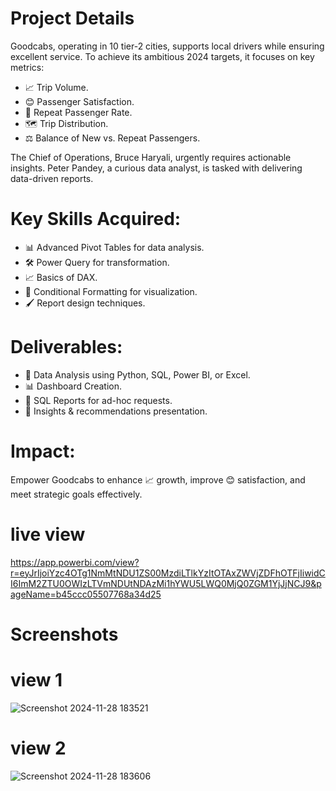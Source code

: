 # Project Details
Goodcabs, operating in 10 tier-2 cities, supports local drivers while ensuring excellent service. To achieve its ambitious 2024 targets, it focuses on key metrics:

- 📈 Trip Volume.
- 😊 Passenger Satisfaction.
- 🔁 Repeat Passenger Rate.
- 🗺️ Trip Distribution.
- ⚖️ Balance of New vs. Repeat Passengers.

The Chief of Operations, Bruce Haryali, urgently requires actionable insights. Peter Pandey, a curious data analyst, is tasked with delivering data-driven reports.

# Key Skills Acquired:
- 📊 Advanced Pivot Tables for data analysis.
- 🛠️ Power Query for transformation.
- 📈 Basics of DAX.
- 🎨 Conditional Formatting for visualization.
- 🖌️ Report design techniques.

# Deliverables:
- 📂 Data Analysis using Python, SQL, Power BI, or Excel.
- 📊 Dashboard Creation.
- 📝 SQL Reports for ad-hoc requests.
- 🎯 Insights & recommendations presentation.

# Impact:
Empower Goodcabs to enhance 📈 growth, improve 😊 satisfaction, and meet strategic goals effectively.

# live view
https://app.powerbi.com/view?r=eyJrIjoiYzc4OTg1NmMtNDU1ZS00MzdiLTlkYzItOTAxZWVjZDFhOTFjIiwidCI6ImM2ZTU0OWIzLTVmNDUtNDAzMi1hYWU5LWQ0MjQ0ZGM1YjJjNCJ9&pageName=b45ccc05507768a34d25

# Screenshots
# view 1 
![Screenshot 2024-11-28 183521](https://github.com/user-attachments/assets/493e9cfe-abf5-4094-8634-130e83b1e9fe)
# view 2
![Screenshot 2024-11-28 183606](https://github.com/user-attachments/assets/34d8a090-2635-415a-ae5e-9e3249977115)

